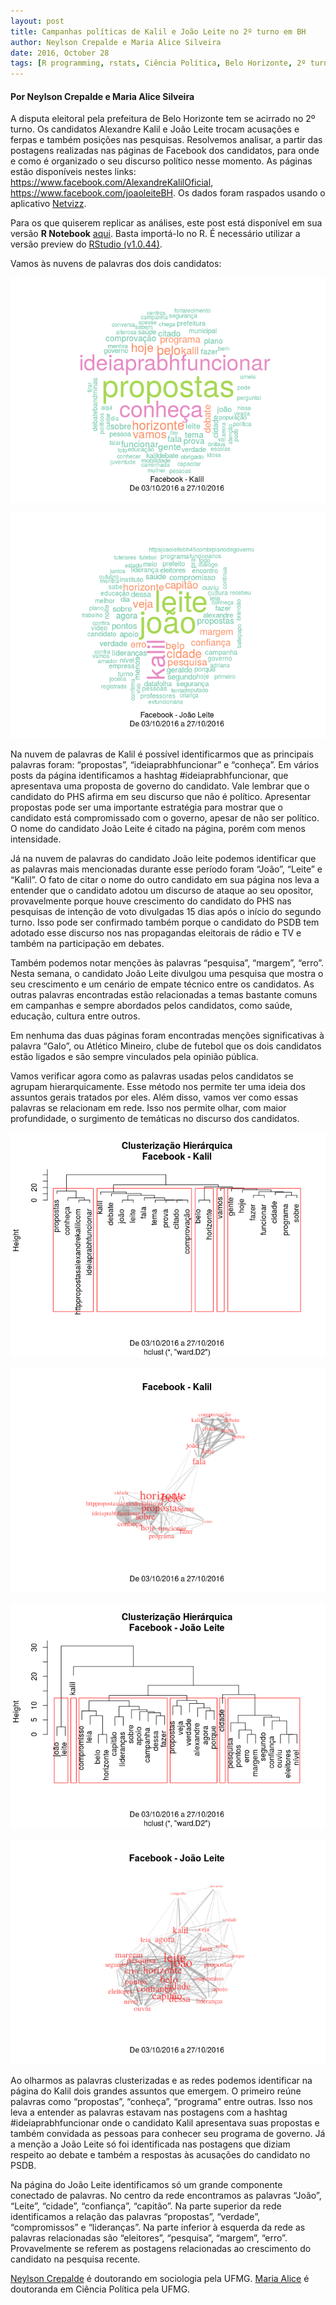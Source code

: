 ```yaml
---
layout: post
title: Campanhas políticas de Kalil e João Leite no 2º turno em BH
author: Neylson Crepalde e Maria Alice Silveira
date: 2016, October 28
tags: [R programming, rstats, Ciência Política, Belo Horizonte, 2º turno, Kalil, João Leite]
---
```

#### Por Neylson Crepalde e Maria Alice Silveira

A disputa eleitoral pela prefeitura de Belo Horizonte tem se acirrado no 2º turno. Os candidatos Alexandre Kalil e João Leite trocam acusações e ferpas e também posições nas pesquisas. Resolvemos analisar, a partir das postagens realizadas nas páginas de Facebook dos candidatos, para onde e como é organizado o seu discurso político nesse momento. As páginas estão disponíveis nestes links: <https://www.facebook.com/AlexandreKalilOficial>, <https://www.facebook.com/joaoleiteBH>. Os dados foram raspados usando o aplicativo [Netvizz](https://apps.facebook.com/netvizz/).

Para os que quiserem replicar as análises, este post está disponível em sua versão **R Notebook** [aqui](http://neylsoncrepalde.github.io/kalil_jl.nb.html). Basta importá-lo no R. É necessário utilizar a versão preview do [RStudio (v1.0.44)](https://www.rstudio.com/products/rstudio/download/preview/).

Vamos às nuvens de palavras dos dois candidatos:

![](/img/kalil_jl_files/figure-markdown_github/unnamed-chunk-2-1.png)


![](/img/kalil_jl_files/figure-markdown_github/unnamed-chunk-4-1.png)

Na nuvem de palavras de Kalil é possível identificarmos que as principais palavras foram: “propostas”, “ideiaprabhfuncionar” e “conheça”. Em vários posts da página identificamos a hashtag \#ideiaprabhfuncionar, que apresentava uma proposta de governo do candidato. Vale lembrar que o candidato do PHS afirma em seu discurso que não é político. Apresentar propostas pode ser uma importante estratégia para mostrar que o candidato está compromissado com o governo, apesar de não ser político. O nome do candidato João Leite é citado na página, porém com menos intensidade.

Já na nuvem de palavras do candidato João leite podemos identificar que as palavras mais mencionadas durante esse período foram “João”, “Leite” e “Kalil”. O fato de citar o nome do outro candidato em sua página nos leva a entender que o candidato adotou um discurso de ataque ao seu opositor, provavelmente porque houve crescimento do candidato do PHS nas pesquisas de intenção de voto divulgadas 15 dias após o início do segundo turno. Isso pode ser confirmado também porque o candidato do PSDB tem adotado esse discurso nos nas propagandas eleitorais de rádio e TV e também na participação em debates.

Também podemos notar menções às palavras “pesquisa”, “margem”, “erro”. Nesta semana, o candidato João Leite divulgou uma pesquisa que mostra o seu crescimento e um cenário de empate técnico entre os candidatos. As outras palavras encontradas estão relacionadas a temas bastante comuns em campanhas e sempre abordados pelos candidatos, como saúde, educação, cultura entre outros.

Em nenhuma das duas páginas foram encontradas menções significativas à palavra “Galo”, ou Atlético Mineiro, clube de futebol que os dois candidatos estão ligados e são sempre vinculados pela opinião pública.

Vamos verificar agora como as palavras usadas pelos candidatos se agrupam hierarquicamente. Esse método nos permite ter uma ideia dos assuntos gerais tratados por eles. Além disso, vamos ver como essas palavras se relacionam em rede. Isso nos permite olhar, com maior profundidade, o surgimento de temáticas no discurso dos candidatos.


![](/img/kalil_jl_files/figure-markdown_github/unnamed-chunk-6-1.png)


![](/img/kalil_jl_files/figure-markdown_github/unnamed-chunk-7-1.png)


![](/img/kalil_jl_files/figure-markdown_github/unnamed-chunk-9-1.png)


![](/img/kalil_jl_files/figure-markdown_github/unnamed-chunk-9-2.png)

Ao olharmos as palavras clusterizadas e as redes podemos identificar na página do Kalil dois grandes assuntos que emergem. O primeiro reúne palavras como “propostas”, “conheça”, “programa” entre outras. Isso nos leva a entender as palavras estavam nas postagens com a hashtag \#ideiaprabhfuncionar onde o candidato Kalil apresentava suas propostas e também convidada as pessoas para conhecer seu programa de governo. Já a menção a João Leite só foi identificada nas postagens que diziam respeito ao debate e também a respostas às acusações do candidato no PSDB.

Na página do João Leite identificamos só um grande componente conectado de palavras. No centro da rede encontramos as palavras “João”, “Leite”, “cidade”, “confiança”, “capitão”. Na parte superior da rede identificamos a relação das palavras “propostas”, “verdade”, “compromissos” e “lideranças”. Na parte inferior à esquerda da rede as palavras relacionadas são “eleitores”, “pesquisa”, “margem”, “erro”. Provavelmente se referem as postagens relacionadas ao crescimento do candidato na pesquisa recente.

[Neylson Crepalde](https://www.facebook.com/neylson.crepalde) é doutorando em sociologia pela UFMG. [Maria Alice](https://www.facebook.com/m.alicesilveira) é doutoranda em Ciência Política pela UFMG.
